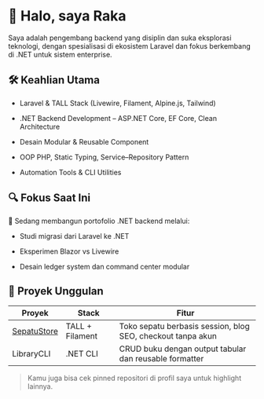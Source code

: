 <!---
MRakaHaikal/MRakaHaikal is a ✨ special ✨ repository because its `README.md` (this file) appears on your GitHub profile.
You can click the Preview link to take a look at your changes.
--->

# 👋 Halo, saya Raka

Saya adalah pengembang backend yang disiplin dan suka eksplorasi teknologi, dengan spesialisasi di ekosistem Laravel dan fokus berkembang di .NET untuk sistem enterprise.

## 🛠️ Keahlian Utama

- Laravel & TALL Stack (Livewire, Filament, Alpine.js, Tailwind)

- .NET Backend Development – ASP.NET Core, EF Core, Clean Architecture

- Desain Modular & Reusable Component

- OOP PHP, Static Typing, Service–Repository Pattern

- Automation Tools & CLI Utilities

## 🔍 Fokus Saat Ini

🎯 Sedang membangun portofolio .NET backend melalui:

- Studi migrasi dari Laravel ke .NET

- Eksperimen Blazor vs Livewire

- Desain ledger system dan command center modular

## 📁 Proyek Unggulan

| Proyek                                                               | Stack           | Fitur                                                       |
| -------------------------------------------------------------------- | --------------- | ----------------------------------------------------------- |
| <a href="https://github.com/mrakahaikal/sepatustore">SepatuStore</a> | TALL + Filament | Toko sepatu berbasis session, blog SEO, checkout tanpa akun |
| LibraryCLI                                                           | .NET CLI        | CRUD buku dengan output tabular dan reusable formatter      |

> Kamu juga bisa cek pinned repositori di profil saya untuk highlight lainnya.

